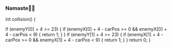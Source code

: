 ### Namaste🙏🏻

<!--
**SairajChowdhary/SairajChowdhary** is a ✨ _special_ ✨ repository because its `README.md` (this file) appears on your GitHub profile.

- 🔭 I’m currently working on improving my Competitive programming and Data structures design.
- 🌱 I’m currently learning C++ and DSA.
- 👯 I’m looking to collaborate on game dev and systems design.
- 🤔 I’m looking for help with C++ advanced Programming.
- 💬 Ask me about C/C++ or Webdev.
- 📫 How to reach me: 

If you are facing an issue or error with 2nd car collision, here's how to fix it.
--> int collision() {
if (enemyY[0] + 4 >= 23) {
if (enemyX[0] + 4 - carPos >= 0 && enemyX[0] + 4 - carPos < 9) {
return 1;
}
}
if (enemyY[1] + 4 >= 23) {
if (enemyX[1] + 4 - carPos >= 0 && enemyX[1] + 4 - carPos < 9) {
return 1;
}
}
return 0;
}
